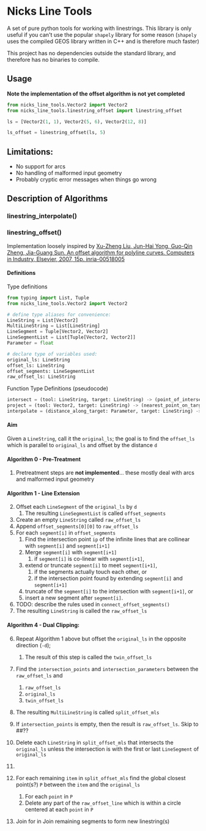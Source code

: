 # Nicks Line Tools

A set of pure python tools for working with linestrings. This library is only useful if you can't use the popular `shapely` library for some reason (`shapely` uses the compiled GEOS library written in C++ and is therefore much faster)

This project has no dependencies outside the standard library, and therefore has no binaries to compile.

## Usage

**Note the implementation of the offset algorithm is not yet completed**

```python
from nicks_line_tools.Vector2 import Vector2
from nicks_line_tools.linestring_offset import linestring_offset

ls = [Vector2(1, 1), Vector2(5, 6), Vector2(12, 8)]

ls_offset = linestring_offset(ls, 5)
```

## Limitations:

- No support for arcs
- No handling of malformed input geometry
- Probably cryptic error messages when things go wrong

## Description of Algorithms
### linestring_interpolate()

### linestring_offset()

Implementation loosely inspired by
[Xu-Zheng Liu, Jun-Hai Yong, Guo-Qin Zheng, Jia-Guang Sun. An offset algorithm for polyline curves. Computers in Industry, Elsevier, 2007, 15p. inria-00518005](https://hal.inria.fr/inria-00518005/document)






#### Definitions

Type definitions
```python
from typing import List, Tuple
from nicks_line_tools.Vector2 import Vector2

# define type aliases for convenience:
LineString = List[Vector2]
MultiLineString = List[LineString]
LineSegment = Tuple[Vector2, Vector2]
LineSegmentList = List[Tuple[Vector2, Vector2]]
Parameter = float

# declare type of variables used:
original_ls: LineString
offset_ls: LineString
offset_segments: LineSegmentList
raw_offset_ls: LineString
```

Function Type Definitions (pseudocode)
```python
intersect = (tool: LineString, target: LineString) -> (point_of_intersection: Optional[Vector2], distance_along_target: List[Parameter])
project = (tool: Vector2, target: LineString) -> (nearest_point_on_target_to_tool: Vector2, distance_along_target: Parameter)
interpolate = (distance_along_target: Parameter, target: LineString) -> (point_on_target: Vector2)
```

#### Aim
Given a `LineString`, call it the `original_ls`; the goal is to find the `offset_ls` which is parallel to `original_ls` and offset by the distance `d`

#### Algorithm 0 - Pre-Treatment
1. Pretreatment steps are **not implemented**... these mostly deal with arcs and malformed input geometry

#### Algorithm 1 - Line Extension

2. Offset each `LineSegment` of the `original_ls` by `d`
    1. The resulting `LineSegmentList` is called `offset_segments`
1. Create an empty `LineString` called `raw_offset_ls`
1. Append `offset_segments[0][0]` to `raw_offset_ls`
1. For each `segment[i]` in `offset_segments`
   1. Find the intersection point `ip` of the infinite lines that are collinear with `segment[i]` and `segment[i+1]`
   1. Merge `segment[i]` with `segment[i+1]`
      1. if `segment[i]` is co-linear with `segment[i+1]`,
   1. extend or truncate `segment[i]` to meet `segment[i+1]`,
      1. if the segments actually touch each other, or
      1. if the intersection point found by extending `segment[i]` and `segment[i+1]`
   1. truncate of the `segment[i]` to the intersection with `segment[i+1]`, or
   1. insert a new segment after `segment[i]`.
1. TODO: describe the rules used in `connect_offset_segments()`
1. The resulting `LineString` is called the `raw_offset_ls`

#### Algorithm 4 - Dual Clipping:

6. Repeat Algorithm 1 above but offset the `original_ls` in the opposite direction (`-d`);
    1. The result of this step is called the `twin_offset_ls`
1. Find the `intersection_points` and `intersection_parameters` between the `raw_offset_ls` and 
    1. `raw_offset_ls`
    1. `original_ls`
    1. `twin_offset_ls`
    
1. The resulting  `MultiLineString` is called `split_offset_mls`
1. If `intersection_points` is empty, then the result is `raw_offset_ls`. Skip to ##??
1. Delete each `LineString` in `split_offset_mls` that intersects the `original_ls` unless the intersection is with the first or last `LineSegment` of `original_ls`
1.    
1. For each remaining `item` in `split_offset_mls` find the global closest point(s?) `P` between the `item` and the `original_ls`
    1. For each `point` in `P`
    1. Delete any part of the `raw_offset_line` which is within a circle centered at each `point` in `P`
1. Join for in Join remaining segments to form new linestring(s)




